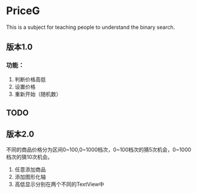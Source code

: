 # PriceG
This is a subject for teaching people to understand the binary search.

## 版本1.0
### 功能：
1. 判断价格高低
2. 设置价格
3. 重新开始（随机数）

## TODO
## 版本2.0
不同的商品价格分为区间0~100,0~1000档次，0~100档次的猜5次机会，0~1000档次的猜10次机会。

1. 任意添加商品
2. 添加图形化轴
3. 高低显示分别在两个不同的TextView中

